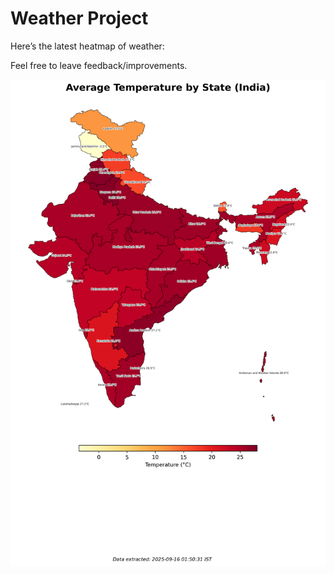# Weather Project

Here’s the latest heatmap of weather:

Feel free to leave feedback/improvements.

![India Heatmap](docs/assets/india_heatmap.png?v=C87512)
